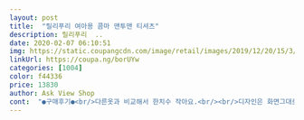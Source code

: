 ```yaml
---
layout: post 
title:  "릴리푸리 여아용 콤마 맨투맨 티셔츠" 
description: 릴리푸리  ..
date: 2020-02-07 06:10:51 
img: https://static.coupangcdn.com/image/retail/images/2019/12/20/15/3/0a85a661-277c-434f-9193-94d27333bcd0.jpg 
linkUrl: https://coupa.ng/borUYw 
categories: [1004] 
color: f44336 
price: 13830 
author: Ask View Shop 
cont:  "●구매후기●<br/>다른옷과 비교해서 한치수 작아요.<br/><br/>디자인은 화면그대로로 만족해요.<br/> 다만 사이즈가 살짝 작게 나온것같아요.<br/> 그리고 아무래도 자주빨다보니 좀 빨리 헌 느낌이... <br/>ㅠㅎ<br/>옷은 사진에서 본거랑 같아요 예쁩니다 다만 옷감 두께감이 얇아서 두께감이 있는 옷을 원하시는분께는 비추!! 지금 한창 입히기 좋은거 같아요 아이도 좋아하고 저도 굉장히 맘에듭니다<br/>원래 130입으면 낙낙한데 너무 작네요<br/>참고하세요.<br/><br/>" 
---
```

